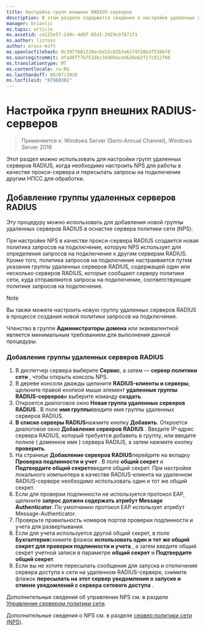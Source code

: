 ```yaml
---
title: Настройка групп внешних RADIUS-серверов
description: В этом разделе содержатся сведения о настройке удаленных групп серверов RADIUS на сервере политики сети в Windows Server 2016.
manager: brianlic
ms.topic: article
ms.assetid: ca125e57-249c-4d97-85d1-2929cbf871f1
ms.author: lizross
author: eross-msft
ms.openlocfilehash: 0c3977681220ecbd15c02b7e6174f20b3f536bf8
ms.sourcegitcommit: dfa48f77b751dbc34409aced628eb2f17c912f08
ms.translationtype: MT
ms.contentlocale: ru-RU
ms.lasthandoff: 08/07/2020
ms.locfileid: "87969381"
---
```

# <a name="configure-remote-radius-server-groups"></a>Настройка групп внешних RADIUS-серверов

>Применяется к: Windows Server (Semi-Annual Channel), Windows Server 2016

Этот раздел можно использовать для настройки групп удаленных серверов RADIUS, когда необходимо настроить NPS для работы в качестве прокси-сервера и пересылать запросы на подключение другим НПСС для обработки.

## <a name="add-a-remote-radius-server-group"></a>Добавление группы удаленных серверов RADIUS

Эту процедуру можно использовать для добавления новой группы удаленных серверов RADIUS в оснастке сервера политики сети (NPS).

При настройке NPS в качестве прокси-сервера RADIUS создается новая политика запросов на подключение, которую NPS использует для определения запросов на подключение к другим серверам RADIUS. Кроме того, политика запросов на подключение настраивается путем указания группы удаленных серверов RADIUS, содержащей один или несколько серверов RADIUS, которые сообщают серверу политики сети, куда отправляются запросы на подключение, соответствующие политике запросов на подключение.

>[!NOTE]
>Вы также можете настроить новую группу удаленных серверов RADIUS в процессе создания новой политики запросов на подключение.

Членство в группе **Администраторы домена** или эквивалентной является минимальным требованием для выполнения данной процедуры.

### <a name="to-add-a-remote-radius-server-group"></a>Добавление группы удаленных серверов RADIUS

1. В диспетчер сервера выберите **Сервис**, а затем — **сервер политики сети** , чтобы открыть консоль NPS.
2. В дереве консоли дважды щелкните **RADIUS-клиенты и серверы**, щелкните правой кнопкой мыши элемент **удаленные группы RADIUS-серверов**и выберите команду **создать**.
3. Откроется диалоговое окно **Новая группа удаленных серверов RADIUS** . В поле **имя группы**введите имя группы удаленных серверов RADIUS.
4. **В списке серверы RADIUS**нажмите кнопку **Добавить**. Откроется диалоговое окно **Добавление серверов RADIUS** . Введите IP-адрес сервера RADIUS, который требуется добавить в группу, или введите полное \( доменное имя \) сервера RADIUS, а затем нажмите кнопку **проверить**.
5. На странице **Добавление серверов RADIUS**перейдите на вкладку **Проверка подлинности и учет** . В поле **общий секрет** и **Подтвердите общий секрет**введите общий секрет. При настройке локального компьютера в качестве RADIUS-клиента на удаленном RADIUS-сервере необходимо использовать один и тот же общий секрет.
6. Если для проверки подлинности не используется протокол EAP, щелкните **запрос должен содержать атрибут Message Authenticator**. По умолчанию протокол EAP использует атрибут Message-Authenticator.
7. Проверьте правильность номеров портов проверки подлинности и учета для развертывания.
8. Если для учета используется другой общий секрет, в поле **Бухгалтерия**снимите флажок **использовать один и тот же общий секрет для проверки подлинности и учета** , а затем введите общий секрет учетной записи в параметре **общий секрет** и **Подтвердите общий секрет**.
9. Если вы не хотите пересылать сообщения для запуска и отключения сервера доступа к сети на удаленном RADIUS-сервере, снимите флажок **пересылать на этот сервер уведомления о запуске и отмене уведомлений с сервера сетевого доступа** .

Дополнительные сведения об управлении NPS см. в разделе [Управление сервером политики сети](nps-manage-top.md).

Дополнительные сведения о NPS см. в разделе [сервер политики сети (NPS)](nps-top.md).

